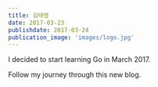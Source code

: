 ```yaml
---
title: 김태영
date: 2017-03-23
publishdate: 2017-03-24
publication_image: 'images/logo.jpg'
---
```


I decided to start learning Go in March 2017.

Follow my journey through this new blog.